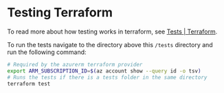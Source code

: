 # Testing Terraform

To read more about how testing works in terraform, see [Tests | Terraform](https://developer.hashicorp.com/terraform/language/tests).

To run the tests navigate to the directory above this `/tests` directory and run the following command:

```sh
# Required by the azurerm terraform provider
export ARM_SUBSCRIPTION_ID=$(az account show --query id -o tsv)
# Runs the tests if there is a tests folder in the same directory
terraform test
```

